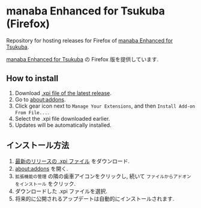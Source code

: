 # manaba Enhanced for Tsukuba (Firefox)

Repository for hosting releases for Firefox of [manaba Enhanced for Tsukuba](https://github.com/mkobayashime/manaba-enhanced).

[manaba Enhanced for Tsukuba](https://github.com/mkobayashime/manaba-enhanced) の Firefox 版を提供しています.

## How to install

1. Download [.xpi file of the latest release](https://raw.githubusercontent.com/manaba-enhanced-for-tsukuba/dist-firefox/main/versions/manaba_enhanced_for_tsukuba-3.2.0.xpi).
1. Go to [about:addons](about:addons).
1. Click gear icon next to `Manage Your Extensions`, and then `Install Add-on From File...`.
1. Select the .xpi file downloaded earlier.
1. Updates will be automatically installed.

## インストール方法

1. [最新のリリースの .xpi ファイル](https://raw.githubusercontent.com/manaba-enhanced-for-tsukuba/dist-firefox/main/versions/manaba_enhanced_for_tsukuba-3.2.0.xpi) をダウンロード.
1. [about:addons](about:addons) を開く.
1. `拡張機能の管理` の隣の歯車アイコンをクリックし, 続いて `ファイルからアドオンをインストール` をクリック.
1. ダウンロードした .xpi ファイルを選択.
1. 将来的に公開されるアップデートは自動的にインストールされます.
